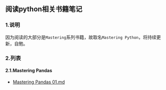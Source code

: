 ## 阅读python相关书籍笔记

### 1.说明

因为阅读的大部分是`Mastering`系列书籍，故取名`Mastering Python`，将持续更新，自勉。

### 2.列表

#### 2.1.Mastering Pandas

- [Mastering Pandas 01.md](https://github.com/howie6879/Mastering-Python/blob/master/Mastering%20Pandas/Mastering%20Pandas%2001.md)

  ​